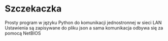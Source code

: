 # Szczekaczka
Prosty program w języku Python do komunikacji jednostronnej w sieci LAN
Ustawienia są zapisywane do pliku json a sama komunikacja odbywa się za pomocą NetBIOS
